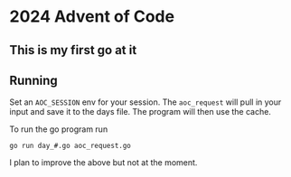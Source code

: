 # 2024 Advent of Code

## This is my first go at it

## Running

Set an `AOC_SESSION` env for your session. The `aoc_request` will pull in your 
input and save it to the days file. The program will then use the cache.

To run the go program run

`go run day_#.go aoc_request.go`

I plan to improve the above but not at the moment.


